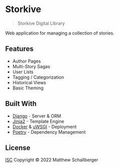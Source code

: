# Storkive

> Storkive Digital Library

Web application for managing a collection of stories.

## Features

- Author Pages
- Multi-Story Sagas
- User Lists
- Tagging / Categorization
- Historical Views
- Basic Theming

## Built With

* [Django](https://www.djangoproject.com/) - Server & ORM
* [Jinja2](http://jinja.pocoo.org/) - Template Engine
* [Docker](https://www.docker.com/) & 
  [uWSGI](http://projects.unbit.it/uwsgi) - Deployment
* [Poetry](https://python-poetry.org/) - Dependency Management

## License

[ISC](https://opensource.org/licenses/ISC)
Copyright © 2022 Matthew Schallberger
